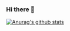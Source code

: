 ### Hi there 👋


[![Anurag's github stats](https://github-readme-stats.vercel.app/api?username=skiran252)](https://github.com/anuraghazra/github-readme-stats)

<!--
**skiran252/skiran252** is a ✨ _special_ ✨ repository because its `README.md` (this file) appears on your GitHub profile.

Here are some ideas to get you started:

- 🔭 I’m currently working on ...
- 🌱 I’m currently learning ...
- 👯 I’m looking to collaborate on ...
- 🤔 I’m looking for help with ...
- 💬 Ask me about ...
- 📫 How to reach me: ...
- 😄 Pronouns: ...
- ⚡ Fun fact: ...
-->
